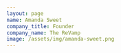 ```yaml
---
layout: page
name: Amanda Sweet
company_title: Founder
company_name: The ReVamp
image: /assets/img/amanda-sweet.png
---
```


